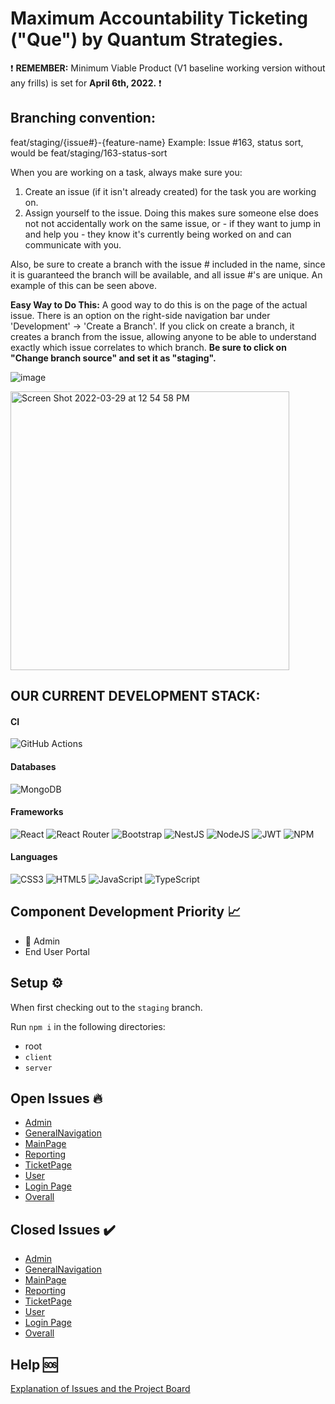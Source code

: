 # Maximum Accountability Ticketing ("Que")  by Quantum Strategies.
❗ **REMEMBER:** Minimum Viable Product (V1 baseline working version without any frills) is set for **April 6th, 2022.** ❗
####

## Branching convention:
feat/staging/{issue#}-{feature-name}
Example: Issue #163, status sort, would be feat/staging/163-status-sort

When you are working on a task, always make sure you:
1) Create an issue (if it isn't already created) for the task you are working on.
2) Assign yourself to the issue. Doing this makes sure someone else does not not accidentally work on the same issue, or - if they want to jump in and help you - they know it's currently being worked on and can communicate with you.

Also, be sure to create a branch with the issue # included in the name, since it is guaranteed the branch will be available, and all issue #'s are unique. An example of this can be seen above.

**Easy Way to Do This:** A good way to do this is on the page of the actual issue. There is an option on the right-side navigation bar under 'Development' -> 'Create a Branch'. If you click on create a branch, it creates a branch from the issue, allowing anyone to be able to understand exactly which issue correlates to which branch. **Be sure to click on "Change branch source" and set it as "staging".**

![image](https://user-images.githubusercontent.com/43220854/160661887-53abe533-d596-4fc6-9e66-b609573bdbdb.png)

<img width="446" alt="Screen Shot 2022-03-29 at 12 54 58 PM" src="https://user-images.githubusercontent.com/43220854/160665231-beb6aedb-c588-40db-87d9-02c26bef3e74.png">


## OUR CURRENT DEVELOPMENT STACK:

#### CI
![GitHub Actions](https://img.shields.io/badge/githubactions-%232671E5.svg?style=for-the-badge&logo=githubactions&logoColor=white)
#### Databases
![MongoDB](https://img.shields.io/badge/MongoDB-%234ea94b.svg?style=for-the-badge&logo=mongodb&logoColor=white)
#### Frameworks
![React](https://img.shields.io/badge/react-%2320232a.svg?style=for-the-badge&logo=react&logoColor=%2361DAFB)
![React Router](https://img.shields.io/badge/React_Router-CA4245?style=for-the-badge&logo=react-router&logoColor=white)
![Bootstrap](https://img.shields.io/badge/bootstrap-%23563D7C.svg?style=for-the-badge&logo=bootstrap&logoColor=white)
![NestJS](https://img.shields.io/badge/nestjs-%23E0234E.svg?style=for-the-badge&logo=nestjs&logoColor=white)
![NodeJS](https://img.shields.io/badge/node.js-6DA55F?style=for-the-badge&logo=node.js&logoColor=white)
![JWT](https://img.shields.io/badge/JWT-black?style=for-the-badge&logo=JSON%20web%20tokens)
![NPM](https://img.shields.io/badge/NPM-%23000000.svg?style=for-the-badge&logo=npm&logoColor=white)
#### Languages
![CSS3](https://img.shields.io/badge/css3-%231572B6.svg?style=for-the-badge&logo=css3&logoColor=white)
![HTML5](https://img.shields.io/badge/html5-%23E34F26.svg?style=for-the-badge&logo=html5&logoColor=white)
![JavaScript](https://img.shields.io/badge/javascript-%23323330.svg?style=for-the-badge&logo=javascript&logoColor=%23F7DF1E)
![TypeScript](https://img.shields.io/badge/typescript-%23007ACC.svg?style=for-the-badge&logo=typescript&logoColor=white)

## Component Development Priority 📈

- 👮 Admin
- End User Portal

## Setup ⚙️

When first checking out to the `staging` branch. 

Run `npm i` in the following directories:

* root
* `client`
* `server`

## Open Issues 🔥

* [Admin](https://github.com/kylefisher4d/Quantum_Ticketing/issues?q=is%3Aopen+is%3Aissue+project%3Akylefisher4d%2FQuantum_Ticketing%2F8)
* [GeneralNavigation](https://github.com/kylefisher4d/Quantum_Ticketing/issues?q=is%3Aopen+is%3Aissue+project%3Akylefisher4d%2FQuantum_Ticketing%2F10)
* [MainPage](https://github.com/kylefisher4d/Quantum_Ticketing/issues?q=is%3Aopen+is%3Aissue+project%3Akylefisher4d%2FQuantum_Ticketing%2F3)
* [Reporting](https://github.com/kylefisher4d/Quantum_Ticketing/issues?q=is%3Aopen+is%3Aissue+project%3Akylefisher4d%2FQuantum_Ticketing%2F7)
* [TicketPage](https://github.com/kylefisher4d/Quantum_Ticketing/issues?q=is%3Aopen+is%3Aissue+project%3Akylefisher4d%2FQuantum_Ticketing%2F4)
* [User](https://github.com/kylefisher4d/Quantum_Ticketing/issues?q=is%3Aopen+is%3Aissue+project%3Akylefisher4d%2FQuantum_Ticketing%2F9)
* [Login Page](https://github.com/kylefisher4d/Quantum_Ticketing/issues?q=is%3Aopen+is%3Aissue+project%3Akylefisher4d%2FQuantum_Ticketing%2F9)
* [Overall](https://github.com/kylefisher4d/Quantum_Ticketing/issues?q=is%3Aopen+is%3Aissue+project%3Akylefisher4d%2FQuantum_Ticketing%2F11)

## Closed Issues ✔️

* [Admin](https://github.com/kylefisher4d/Quantum_Ticketing/issues?q=is%3Aissue+is%3Aclosed+project%3Akylefisher4d%2FQuantum_Ticketing%2F8)
* [GeneralNavigation](https://github.com/kylefisher4d/Quantum_Ticketing/issues?q=is%3Aissue+is%3Aclosed+project%3Akylefisher4d%2FQuantum_Ticketing%2F10)
* [MainPage](https://github.com/kylefisher4d/Quantum_Ticketing/issues?q=is%3Aissue+is%3Aclosed+project%3Akylefisher4d%2FQuantum_Ticketing%2F3)
* [Reporting](https://github.com/kylefisher4d/Quantum_Ticketing/issues?q=is%3Aissue+is%3Aclosed+project%3Akylefisher4d%2FQuantum_Ticketing%2F7)
* [TicketPage](https://github.com/kylefisher4d/Quantum_Ticketing/issues?q=is%3Aissue+is%3Aclosed+project%3Akylefisher4d%2FQuantum_Ticketing%2F4)
* [User](https://github.com/kylefisher4d/Quantum_Ticketing/issues?q=is%3Aissue+is%3Aclosed+project%3Akylefisher4d%2FQuantum_Ticketing%2F9)
* [Login Page](https://github.com/kylefisher4d/Quantum_Ticketing/issues?q=is%3Aissue+is%3Aclosed+project%3Akylefisher4d%2FQuantum_Ticketing%2F12)
* [Overall](https://github.com/kylefisher4d/Quantum_Ticketing/issues?q=is%3Aissue+is%3Aclosed+project%3Akylefisher4d%2FQuantum_Ticketing%2F11)


## Help 🆘

[Explanation of Issues and the Project Board](https://docs.google.com/document/d/19gBJxFuxmFIVlH6spd9LmZd2EiJpgAH06P3cW3Y0OHk/edit)
